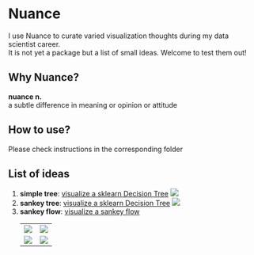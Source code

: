 # Nuance
I use Nuance to curate varied visualization thoughts during my data scientist career.   
It is not yet a package but a list of small ideas. Welcome to test them out!

## Why Nuance?
**nuance n.**  
a subtle difference in meaning or opinion or attitude 

## How to use?
Please check instructions in the corresponding folder
    
## List of ideas
1. **simple tree**: [visualize a sklearn Decision Tree](https://github.com/SauceCat/Nuance/blob/master/tree)
    <img src="https://github.com/SauceCat/Nuance/blob/master/tree/image/simple_tree.gif" />      
2. **sankey tree**: [visualize a sklearn Decision Tree](https://github.com/SauceCat/Nuance/blob/master/tree)
    <img src="https://github.com/SauceCat/Nuance/blob/master/tree/image/sankey_tree.gif" />  
3. **sankey flow**: [visualize a sankey flow](https://github.com/SauceCat/Nuance/tree/master/sankey)
    <table>
    <tr>
        <td><img src="https://github.com/SauceCat/Nuance/blob/master/sankey/images/sankey_flow_tab20.PNG" /></td>
        <td><img src="https://github.com/SauceCat/Nuance/blob/master/sankey/images/sankey_flow_same.PNG" /></td>
    </tr>
    <tr>
        <td><img src="https://github.com/SauceCat/Nuance/blob/master/sankey/images/sankey_flow_val.PNG" /></td>
        <td><img src="https://github.com/SauceCat/Nuance/blob/master/sankey/images/sankey_flow_col_val.PNG" /></td>
    </tr>
    </table>
